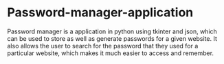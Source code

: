 # Password-manager-application
Password manager is a application in python using tkinter and json, which can be used to store as well as generate passwords for a given website. It also allows the user to search for the password that they used for a particular website, which makes it much easier to access and remember.
